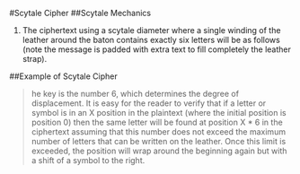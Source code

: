 #Scytale Cipher 
   ##Scytale Mechanics 
   
   1. The ciphertext using a scytale diameter where a single winding of the leather around the baton contains exactly six letters will be as follows (note the message is padded with extra text to fill completely the leather strap).
   
   ##Example of Scytale Cipher
   
   > he key is the number 6, which determines the degree of displacement. It is easy for the reader to verify that if a letter or symbol is in an X position in the plaintext (where the initial position is position 0) then the same letter will be found at position X * 6 in the ciphertext assuming that this number does not exceed the maximum number of letters that can be written on the leather. Once this limit is exceeded, the position will wrap around the beginning again but with a shift of a symbol to the right.
